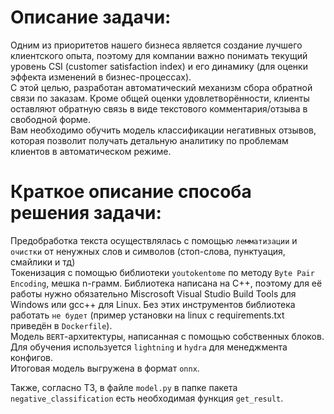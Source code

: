 # Описание задачи:
Одним из приоритетов нашего бизнеса является создание лучшего клиентского опыта, поэтому для компании важно понимать текущий уровень CSI (customer satisfaction index) и его динамику (для оценки эффекта изменений в бизнес-процессах).  
С этой целью, разработан автоматический механизм сбора обратной связи по заказам. Кроме общей оценки удовлетворённости, клиенты оставляют обратную связь в виде текстового комментария/отзыва в свободной форме.  
Вам необходимо обучить модель классификации негативных отзывов, которая позволит получать детальную аналитику по проблемам клиентов в автоматическом режиме.

# Краткое описание способа решения задачи:

Предобработка текста осуществлялась с помощью `лемматизации` и `очистки` от ненужных слов и символов (стоп-слова, пунктуация, смайлики и тд)  
Токенизация с помощью библиотеки `youtokentome` по методу `Byte Pair Encoding`, мешка n-грамм. Библиотека написана на С++, поэтому для её работы нужно обязательно Miscrosoft Visual Studio Build Tools для Windows или gcc++ для Linux. Без этих инструментов библиотека работать `не будет` (пример установки на linux с requirements.txt приведён в `Dockerfile`).  
Модель `BERT`-архитектуры, написанная с помощью собственных блоков. Для обучения используется `lightning` и `hydra` для менеджмента конфигов.  
Итоговая модель выгружена в формат `onnx`.  

Также, согласно ТЗ, в файле `model.py` в папке пакета `negative_classification` есть необходимая функция `get_result`.